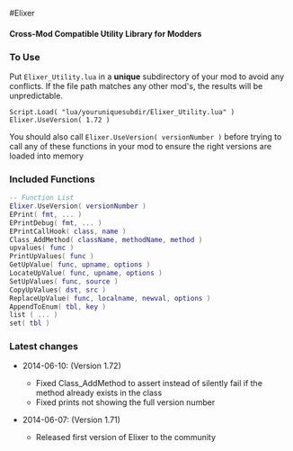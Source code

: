 #Elixer
#### Cross-Mod Compatible Utility Library for Modders


### To Use

Put ```Elixer_Utility.lua``` in a **unique** subdirectory of your mod to avoid any conflicts. If the file path matches any other mod's, the results will be unpredictable.

```
Script.Load( "lua/youruniquesubdir/Elixer_Utility.lua" )
Elixer.UseVersion( 1.72 )
```

You should also call ```Elixer.UseVersion( versionNumber )``` before trying to call any of these functions in your mod to ensure the right versions are loaded into memory


### Included Functions
```lua
-- Function List
Elixer.UseVersion( versionNumber )
EPrint( fmt, ... )
EPrintDebug( fmt, ... )
EPrintCallHook( class, name )
Class_AddMethod( className, methodName, method )
upvalues( func )
PrintUpValues( func )
GetUpValue( func, upname, options )
LocateUpValue( func, upname, options )
SetUpValues( func, source )
CopyUpValues( dst, src )
ReplaceUpValue( func, localname, newval, options )
AppendToEnum( tbl, key )
list ( ... )
set( tbl )
```

### Latest changes
- 2014-06-10: (Version 1.72)
	- Fixed Class_AddMethod to assert instead of silently fail if the method already exists in the class
	- Fixed prints not showing the full version number
	
- 2014-06-07: (Version 1.71)
	- Released first version of Elixer to the community